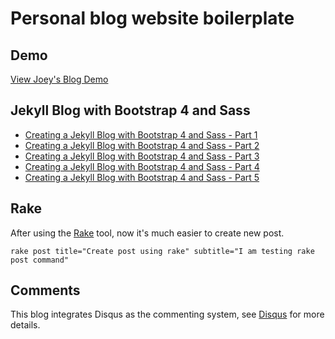 # Personal blog website boilerplate

## Demo

[View Joey's Blog Demo](https://boilerplate.blog.goplusgo.me)

## Jekyll Blog with Bootstrap 4 and Sass

* [Creating a Jekyll Blog with Bootstrap 4 and Sass - Part 1](https://experimentingwithcode.com/creating-a-jekyll-blog-with-bootstrap-4-and-sass-part-1/)
* [Creating a Jekyll Blog with Bootstrap 4 and Sass - Part 2](https://experimentingwithcode.com/creating-a-jekyll-blog-with-bootstrap-4-and-sass-part-2/)
* [Creating a Jekyll Blog with Bootstrap 4 and Sass - Part 3](https://experimentingwithcode.com/creating-a-jekyll-blog-with-bootstrap-4-and-sass-part-3/)
* [Creating a Jekyll Blog with Bootstrap 4 and Sass - Part 4](https://experimentingwithcode.com/creating-a-jekyll-blog-with-bootstrap-4-and-sass-part-4/)
* [Creating a Jekyll Blog with Bootstrap 4 and Sass - Part 5](https://experimentingwithcode.com/creating-a-jekyll-blog-with-bootstrap-4-and-sass-part-5/)

## Rake

After using the [Rake](https://github.com/ruby/rake) tool, now it's much easier to create new post. 

```
rake post title="Create post using rake" subtitle="I am testing rake post command"
```

## Comments

This blog integrates Disqus as the commenting system, see [Disqus](https://disqus.com) for more details.

